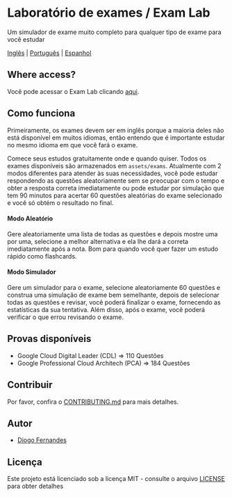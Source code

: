 # Laboratório de exames / Exam Lab
Um simulador de exame muito completo para qualquer tipo de exame para você estudar

[Inglês](README.md) | [Português](README.pt-BR.md) | [Espanhol](README.es-ES.md)

## Where access?

Você pode acessar o Exam Lab clicando [aqui](https://dfop02.github.io/exam-lab/main.html).

## Como funciona

Primeiramente, os exames devem ser em inglês porque a maioria deles não está disponível em muitos idiomas, então entendo que é importante estudar no mesmo idioma em que você fará o exame.

Comece seus estudos gratuitamente onde e quando quiser. Todos os exames disponíveis são armazenados em `assets/exams`. Atualmente com 2 modos diferentes para atender às suas necessidades, você pode estudar respondendo as questões aleatoriamente sem se preocupar com o tempo e obter a resposta correta imediatamente ou pode estudar por simulação que tem 90 minutos para acertar 60 questões aleatórias do exame selecionado e você só obtém o resultado no final.

#### Modo Aleatório

Gere aleatoriamente uma lista de todas as questões e depois mostre uma por uma, selecione a melhor alternativa e ela lhe dará a correta imediatamente após a nota. Bom para quando você quer fazer um estudo rápido como flashcards.

#### Modo Simulador

Gere um simulador para o exame, selecione aleatoriamente 60 questões e construa uma simulação de exame bem semelhante, depois de selecionar todas as questões e revisar, você poderá finalizar o exame, fornecendo as estatísticas da sua tentativa. Além disso, após o exame, você poderá verificar o que errou revisando o exame.

## Provas disponíveis

- Google Cloud Digital Leader (CDL) => 110 Questões
- Google Professional Cloud Architech (PCA) => 184 Questões

## Contribuir

Por favor, confira o [CONTRIBUTING.md](CONTRIBUTING.md) para mais detalhes.

## Autor

* [Diogo Fernandes](https://github.com/dfop02)

## Licença

Este projeto está licenciado sob a licença MIT - consulte o arquivo [LICENSE](LICENSE) para obter detalhes
